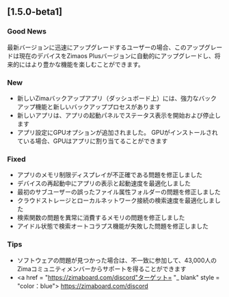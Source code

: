 ## [1.5.0-beta1]
### Good News
最新バージョンに迅速にアップグレードするユーザーの場合、このアップグレードは現在のデバイスをZimaos Plusバージョンに自動的にアップグレードし、将来的にはより豊かな機能を楽しむことができます。
### New
- 新しいZimaバックアップアプリ（ダッシュボード上）には、強力なバックアップ機能と新しいバックアッププロセスがあります
- 新しいアプリは、アプリの起動パネルでステータス表示を開始および停止します
- アプリ設定にGPUオプションが追加されました。 GPUがインストールされている場合、GPUはアプリに割り当てることができます
### Fixed
- アプリのメモリ制限ディスプレイが不正確である問題を修正しました
- デバイスの再起動中にアプリの表示と起動速度を最適化しました
- 最初のサブユーザーの誤ったファイル属性フォルダーの問題を修正しました
- クラウドストレージとローカルネットワーク接続の検索速度を最適化しました
- 検索関数の問題を異常に消費するメモリの問題を修正しました
- アイドル状態で検索オートコラプス機能が失敗した問題を修正しました
### Tips
- ソフトウェアの問題が見つかった場合は、不一致に参加して、43,000人のZimaコミュニティメンバーからサポートを得ることができます
- <a href = "https://zimaboard.com/discord"ターゲット= "_ blank" style = "color：blue"> https://zimaboard.com/discord </a>
